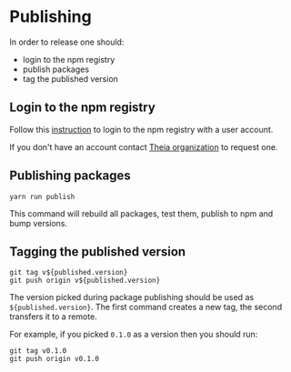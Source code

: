 # Publishing

In order to release one should:

- login to the npm registry
- publish packages
- tag the published version

## Login to the npm registry

Follow this [instruction](https://docs.npmjs.com/cli/adduser) to login to the npm registry with a user account.

If you don't have an account contact [Theia organization](https://www.npmjs.com/~theia) to request one.

## Publishing packages

    yarn run publish

This command will rebuild all packages, test them, publish to npm and bump versions.

## Tagging the published version

    git tag v${published.version}
    git push origin v${published.version}

The version picked during package publishing should be used as `${published.version}`.
The first command creates a new tag, the second transfers it to a remote.

For example, if you picked `0.1.0` as a version then you should run:

    git tag v0.1.0
    git push origin v0.1.0
